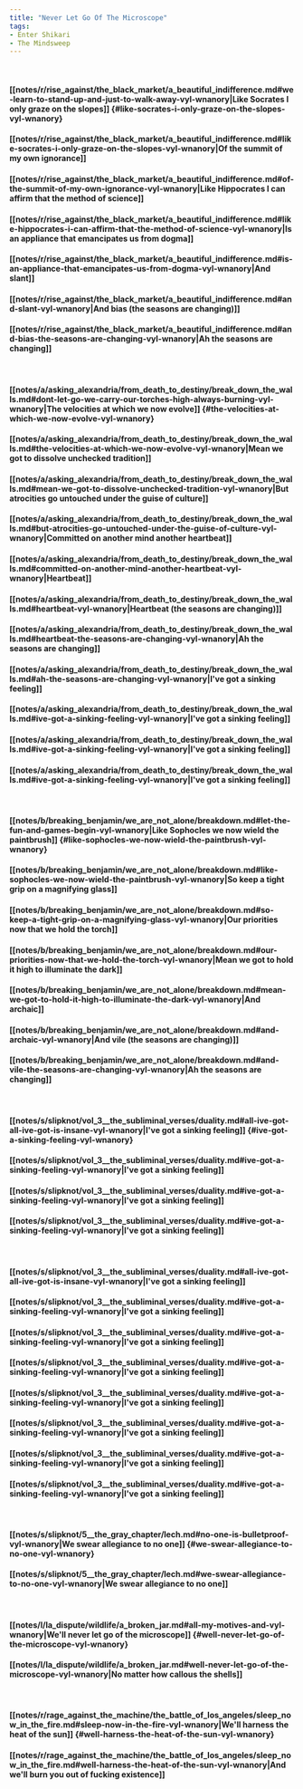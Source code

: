 ```yaml
---
title: "Never Let Go Of The Microscope"
tags:
- Enter Shikari
- The Mindsweep
---
```

&nbsp;
#### [[notes/r/rise_against/the_black_market/a_beautiful_indifference.md#we-learn-to-stand-up-and-just-to-walk-away-vyl-wnanory|Like Socrates I only graze on the slopes]] {#like-socrates-i-only-graze-on-the-slopes-vyl-wnanory}
#### [[notes/r/rise_against/the_black_market/a_beautiful_indifference.md#like-socrates-i-only-graze-on-the-slopes-vyl-wnanory|Of the summit of my own ignorance]]
#### [[notes/r/rise_against/the_black_market/a_beautiful_indifference.md#of-the-summit-of-my-own-ignorance-vyl-wnanory|Like Hippocrates I can affirm that the method of science]]
#### [[notes/r/rise_against/the_black_market/a_beautiful_indifference.md#like-hippocrates-i-can-affirm-that-the-method-of-science-vyl-wnanory|Is an appliance that emancipates us from dogma]]
#### [[notes/r/rise_against/the_black_market/a_beautiful_indifference.md#is-an-appliance-that-emancipates-us-from-dogma-vyl-wnanory|And slant]]
#### [[notes/r/rise_against/the_black_market/a_beautiful_indifference.md#and-slant-vyl-wnanory|And bias (the seasons are changing)]]
#### [[notes/r/rise_against/the_black_market/a_beautiful_indifference.md#and-bias-the-seasons-are-changing-vyl-wnanory|Ah the seasons are changing]]
&nbsp;
#### [[notes/a/asking_alexandria/from_death_to_destiny/break_down_the_walls.md#dont-let-go-we-carry-our-torches-high-always-burning-vyl-wnanory|The velocities at which we now evolve]] {#the-velocities-at-which-we-now-evolve-vyl-wnanory}
#### [[notes/a/asking_alexandria/from_death_to_destiny/break_down_the_walls.md#the-velocities-at-which-we-now-evolve-vyl-wnanory|Mean we got to dissolve unchecked tradition]]
#### [[notes/a/asking_alexandria/from_death_to_destiny/break_down_the_walls.md#mean-we-got-to-dissolve-unchecked-tradition-vyl-wnanory|But atrocities go untouched under the guise of culture]]
#### [[notes/a/asking_alexandria/from_death_to_destiny/break_down_the_walls.md#but-atrocities-go-untouched-under-the-guise-of-culture-vyl-wnanory|Committed on another mind another heartbeat]]
#### [[notes/a/asking_alexandria/from_death_to_destiny/break_down_the_walls.md#committed-on-another-mind-another-heartbeat-vyl-wnanory|Heartbeat]]
#### [[notes/a/asking_alexandria/from_death_to_destiny/break_down_the_walls.md#heartbeat-vyl-wnanory|Heartbeat (the seasons are changing)]]
#### [[notes/a/asking_alexandria/from_death_to_destiny/break_down_the_walls.md#heartbeat-the-seasons-are-changing-vyl-wnanory|Ah the seasons are changing]]
#### [[notes/a/asking_alexandria/from_death_to_destiny/break_down_the_walls.md#ah-the-seasons-are-changing-vyl-wnanory|I've got a sinking feeling]]
#### [[notes/a/asking_alexandria/from_death_to_destiny/break_down_the_walls.md#ive-got-a-sinking-feeling-vyl-wnanory|I've got a sinking feeling]]
#### [[notes/a/asking_alexandria/from_death_to_destiny/break_down_the_walls.md#ive-got-a-sinking-feeling-vyl-wnanory|I've got a sinking feeling]]
#### [[notes/a/asking_alexandria/from_death_to_destiny/break_down_the_walls.md#ive-got-a-sinking-feeling-vyl-wnanory|I've got a sinking feeling]]
&nbsp;
#### [[notes/b/breaking_benjamin/we_are_not_alone/breakdown.md#let-the-fun-and-games-begin-vyl-wnanory|Like Sophocles we now wield the paintbrush]] {#like-sophocles-we-now-wield-the-paintbrush-vyl-wnanory}
#### [[notes/b/breaking_benjamin/we_are_not_alone/breakdown.md#like-sophocles-we-now-wield-the-paintbrush-vyl-wnanory|So keep a tight grip on a magnifying glass]]
#### [[notes/b/breaking_benjamin/we_are_not_alone/breakdown.md#so-keep-a-tight-grip-on-a-magnifying-glass-vyl-wnanory|Our priorities now that we hold the torch]]
#### [[notes/b/breaking_benjamin/we_are_not_alone/breakdown.md#our-priorities-now-that-we-hold-the-torch-vyl-wnanory|Mean we got to hold it high to illuminate the dark]]
#### [[notes/b/breaking_benjamin/we_are_not_alone/breakdown.md#mean-we-got-to-hold-it-high-to-illuminate-the-dark-vyl-wnanory|And archaic]]
#### [[notes/b/breaking_benjamin/we_are_not_alone/breakdown.md#and-archaic-vyl-wnanory|And vile (the seasons are changing)]]
#### [[notes/b/breaking_benjamin/we_are_not_alone/breakdown.md#and-vile-the-seasons-are-changing-vyl-wnanory|Ah the seasons are changing]]
&nbsp;
#### [[notes/s/slipknot/vol_3__the_subliminal_verses/duality.md#all-ive-got-all-ive-got-is-insane-vyl-wnanory|I've got a sinking feeling]] {#ive-got-a-sinking-feeling-vyl-wnanory}
#### [[notes/s/slipknot/vol_3__the_subliminal_verses/duality.md#ive-got-a-sinking-feeling-vyl-wnanory|I've got a sinking feeling]]
#### [[notes/s/slipknot/vol_3__the_subliminal_verses/duality.md#ive-got-a-sinking-feeling-vyl-wnanory|I've got a sinking feeling]]
#### [[notes/s/slipknot/vol_3__the_subliminal_verses/duality.md#ive-got-a-sinking-feeling-vyl-wnanory|I've got a sinking feeling]]
&nbsp;
#### [[notes/s/slipknot/vol_3__the_subliminal_verses/duality.md#all-ive-got-all-ive-got-is-insane-vyl-wnanory|I've got a sinking feeling]]
#### [[notes/s/slipknot/vol_3__the_subliminal_verses/duality.md#ive-got-a-sinking-feeling-vyl-wnanory|I've got a sinking feeling]]
#### [[notes/s/slipknot/vol_3__the_subliminal_verses/duality.md#ive-got-a-sinking-feeling-vyl-wnanory|I've got a sinking feeling]]
#### [[notes/s/slipknot/vol_3__the_subliminal_verses/duality.md#ive-got-a-sinking-feeling-vyl-wnanory|I've got a sinking feeling]]
#### [[notes/s/slipknot/vol_3__the_subliminal_verses/duality.md#ive-got-a-sinking-feeling-vyl-wnanory|I've got a sinking feeling]]
#### [[notes/s/slipknot/vol_3__the_subliminal_verses/duality.md#ive-got-a-sinking-feeling-vyl-wnanory|I've got a sinking feeling]]
#### [[notes/s/slipknot/vol_3__the_subliminal_verses/duality.md#ive-got-a-sinking-feeling-vyl-wnanory|I've got a sinking feeling]]
#### [[notes/s/slipknot/vol_3__the_subliminal_verses/duality.md#ive-got-a-sinking-feeling-vyl-wnanory|I've got a sinking feeling]]
&nbsp;
#### [[notes/s/slipknot/5__the_gray_chapter/lech.md#no-one-is-bulletproof-vyl-wnanory|We swear allegiance to no one]] {#we-swear-allegiance-to-no-one-vyl-wnanory}
#### [[notes/s/slipknot/5__the_gray_chapter/lech.md#we-swear-allegiance-to-no-one-vyl-wnanory|We swear allegiance to no one]]
&nbsp;
#### [[notes/l/la_dispute/wildlife/a_broken_jar.md#all-my-motives-and-vyl-wnanory|We'll never let go of the microscope]] {#well-never-let-go-of-the-microscope-vyl-wnanory}
#### [[notes/l/la_dispute/wildlife/a_broken_jar.md#well-never-let-go-of-the-microscope-vyl-wnanory|No matter how callous the shells]]
&nbsp;
#### [[notes/r/rage_against_the_machine/the_battle_of_los_angeles/sleep_now_in_the_fire.md#sleep-now-in-the-fire-vyl-wnanory|We'll harness the heat of the sun]] {#well-harness-the-heat-of-the-sun-vyl-wnanory}
#### [[notes/r/rage_against_the_machine/the_battle_of_los_angeles/sleep_now_in_the_fire.md#well-harness-the-heat-of-the-sun-vyl-wnanory|And we'll burn you out of fucking existence]]
